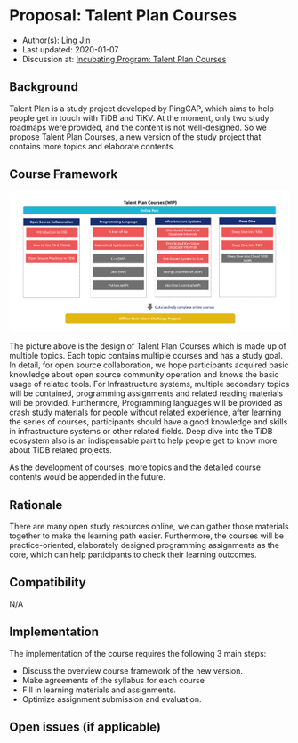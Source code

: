 # Proposal: Talent Plan Courses

- Author(s): [Ling Jin](https://github.com/JinLingChristoher)
- Last updated: 2020-01-07
- Discussion at: [Incubating Program: Talent Plan Courses](https://github.com/pingcap/community/issues/130)

## Background

Talent Plan is a study project developed by PingCAP, which aims to help people get in touch with TiDB and TiKV. At the moment, only two study roadmaps were provided, and the content is not well-designed. So we propose Talent Plan Courses, a new version of the study project that contains more topics and elaborate contents.

## Course Framework

![course map](../media/rfc-talent-plan-courses.png)

The picture above is the design of Talent Plan Courses which is made up of multiple topics. Each topic contains multiple courses and has a study goal. In detail, for open source collaboration, we hope participants acquired basic knowledge about open source community operation and knows the basic usage of related tools. For Infrastructure systems, multiple secondary topics will be contained, programming assignments and related reading materials will be provided. Furthermore, Programming languages will be provided as crash study materials for people without related experience, after learning the series of courses, participants should have a good knowledge and skills in infrastructure systems or other related fields. Deep dive into the TiDB ecosystem also is an indispensable part to help people get to know more about TiDB related projects.

As the development of courses, more topics and the detailed course contents would be appended in the future.

## Rationale

There are many open study resources online, we can gather those materials together to make the learning path easier. Furthermore, the courses will be practice-oriented, elaborately designed programming assignments as the core, which can help participants to check their learning outcomes.

## Compatibility

N/A

## Implementation

The implementation of the course requires the following 3 main steps:

- Discuss the overview course framework of the new version.
- Make agreements of the syllabus for each course
- Fill in learning materials and assignments.
- Optimize assignment submission and evaluation.

## Open issues (if applicable)
